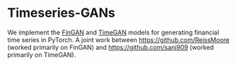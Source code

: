 # Timeseries-GANs
We implement the [FinGAN](https://github.com/stakahashy/fingan) and [TimeGAN](https://github.com/jsyoon0823/TimeGAN) models for generating financial time series in PyTorch. A joint work between https://github.com/ReissMoore (worked primarily on FinGAN) and https://github.com/sanj909 (worked primarily on TimeGAN).
